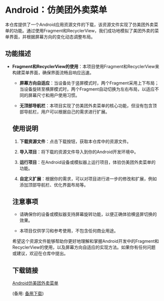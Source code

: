  # Android：仿美团外卖菜单

 本仓库提供了一个Android应用资源文件的下载，该资源文件实现了仿美团外卖菜单的功能。通过使用Fragment和RecyclerView，我们成功地模拟了美团外卖的菜单界面，并根据屏幕方向的变化动态调整布局。

 ## 功能描述

 - **Fragment和RecyclerView的使用**：本项目使用Fragment和RecyclerView来构建菜单界面，确保界面流畅且响应迅速。

   - **屏幕方向自适应**：当设备处于竖屏模式时，两个Fragment采用上下布局；当设备旋转至横屏模式时，两个Fragment自动切换为左右布局，以适应不同的屏幕尺寸和用户使用习惯。

   - **无顶部导航栏**：本项目实现了仿美团外卖菜单的核心功能，但没有包含顶部导航栏，用户可以根据自己的需求进行扩展。

   ## 使用说明

   1. **下载资源文件**：点击下载按钮，获取本仓库中的资源文件。

   2. **导入项目**：将下载的资源文件导入到你的Android开发环境中。

   3. **运行项目**：在Android设备或模拟器上运行项目，体验仿美团外卖菜单的功能。

   4. **自定义扩展**：根据你的需求，可以对项目进行进一步的修改和扩展，例如添加顶部导航栏、优化界面布局等。

   ## 注意事项

   - 请确保你的设备或模拟器支持屏幕旋转功能，以便正确体验横竖屏切换的效果。

   - 本项目仅供学习和参考使用，不包含任何商业用途。

   希望这个资源文件能够帮助你更好地理解和掌握Android开发中的Fragment和RecyclerView的使用，以及屏幕方向自适应的实现方法。如果你有任何问题或建议，欢迎在仓库中提出。

   ## 下载链接
   [Android仿美团外卖菜单](https://pan.quark.cn/s/5e9665a1dbe7) 

   (备用: [备用下载](https://pan.baidu.com/s/1iMjrfA2tngUaziVLaAlDQA?pwd=1234))
